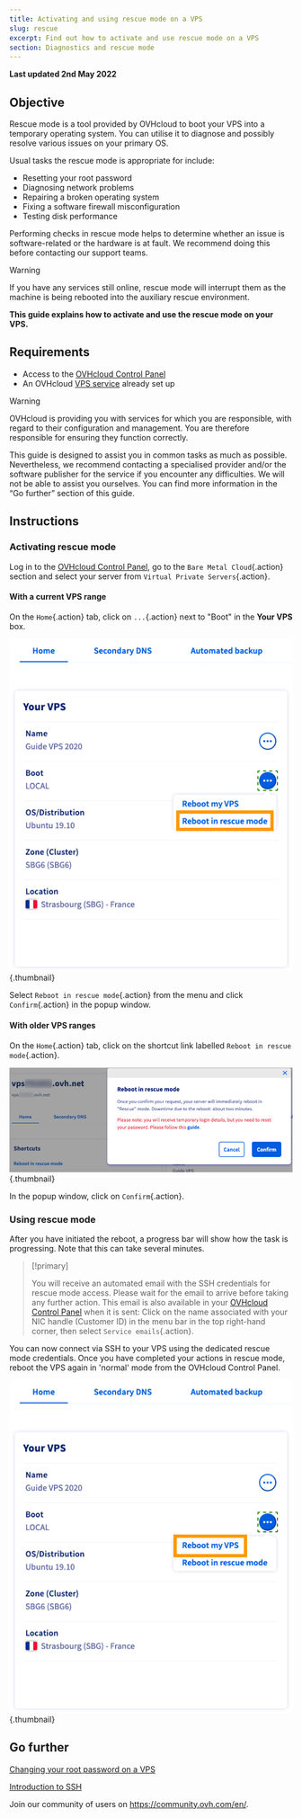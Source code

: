 ```yaml
---
title: Activating and using rescue mode on a VPS
slug: rescue
excerpt: Find out how to activate and use rescue mode on a VPS
section: Diagnostics and rescue mode
---
```


**Last updated 2nd May 2022**

## Objective

Rescue mode is a tool provided by OVHcloud to boot your VPS into a temporary operating system. You can utilise it to diagnose and possibly resolve various issues on your primary OS.

Usual tasks the rescue mode is appropriate for include:

- Resetting your root password
- Diagnosing network problems
- Repairing a broken operating system
- Fixing a software firewall misconfiguration
- Testing disk performance

Performing checks in rescue mode helps to determine whether an issue is software-related or the hardware is at fault. We recommend doing this before contacting our support teams.

> [!warning]
>
> If you have any services still online, rescue mode will interrupt them as the machine is being rebooted into the auxiliary rescue environment.
>

**This guide explains how to activate and use the rescue mode on your VPS.**

## Requirements

- Access to the [OVHcloud Control Panel](https://ca.ovh.com/auth/?action=gotomanager&from=https://www.ovh.com/asia/&ovhSubsidiary=asia)
- An OVHcloud [VPS service](https://www.ovhcloud.com/asia/vps/) already set up

> [!warning]
>OVHcloud is providing you with services for which you are responsible, with regard to their configuration and management. You are therefore responsible for ensuring they function correctly.
>
>This guide is designed to assist you in common tasks as much as possible. Nevertheless, we recommend contacting a specialised provider and/or the software publisher for the service if you encounter any difficulties. We will not be able to assist you ourselves. You can find more information in the “Go further” section of this guide.
>

## Instructions

### Activating rescue mode

Log in to the [OVHcloud Control Panel](https://ca.ovh.com/auth/?action=gotomanager&from=https://www.ovh.com/asia/&ovhSubsidiary=asia), go to the `Bare Metal Cloud`{.action} section and select your server from `Virtual Private Servers`{.action}.

#### With a current VPS range

On the `Home`{.action} tab, click on `...`{.action} next to "Boot" in the **Your VPS** box.

![rescue mode control panel](images/rescue_new.png){.thumbnail}

Select `Reboot in rescue mode`{.action} from the menu and click `Confirm`{.action} in the popup window.

#### With older VPS ranges

On the `Home`{.action} tab, click on the shortcut link labelled `Reboot in rescue mode`{.action}.

![rescue mode control panel](images/rescue_legacy.png){.thumbnail}

In the popup window, click on `Confirm`{.action}.

### Using rescue mode

After you have initiated the reboot, a progress bar will show how the task is progressing. Note that this can take several minutes.

> [!primary]
>
> You will receive an automated email with the SSH credentials for rescue mode access. Please wait for the email to arrive before taking any further action. This email is also available in your [OVHcloud Control Panel](https://ca.ovh.com/auth/?action=gotomanager&from=https://www.ovh.com/asia/&ovhSubsidiary=asia) when it is sent: Click on the name associated with your NIC handle (Customer ID) in the menu bar in the top right-hand corner, then select `Service emails`{.action}.
>

You can now connect via SSH to your VPS using the dedicated rescue mode credentials. Once you have completed your actions in rescue mode, reboot the VPS again in 'normal' mode from the OVHcloud Control Panel.

![rescue mode control panel](images/rescue_exit.png){.thumbnail}

## Go further

[Changing your root password on a VPS](../root-password/)

[Introduction to SSH](../../dedicated/ssh-introduction/)

Join our community of users on <https://community.ovh.com/en/>.
